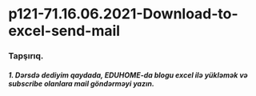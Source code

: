 # p121-71.16.06.2021-Download-to-excel-send-mail


### Tapşırıq.



##### 1. Dərsdə dediyim qaydada, EDUHOME-da blogu excel ilə yükləmək və subscribe olanlara mail göndərməyi yazın.
